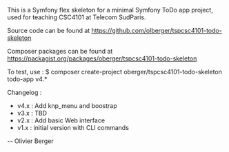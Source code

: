 This is a Symfony flex skeleton for a minimal Symfony ToDo app
project, used for teaching CSC4101 at Telecom SudParis.

Source code can be found at
https://github.com/olberger/tspcsc4101-todo-skeleton

Composer packages can be found at
https://packagist.org/packages/oberger/tspcsc4101-todo-skeleton

To test, use :
 $ composer create-project oberger/tspcsc4101-todo-skeleton todo-app v4.*

Changelog :
 - v4.x : Add knp_menu and boostrap
 - v3.x : TBD
 - v2.x : Add basic Web interface
 - v1.x : initial version with CLI commands
 
-- Olivier Berger
